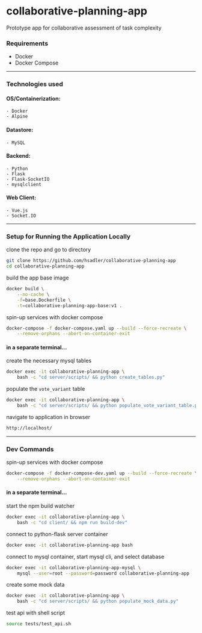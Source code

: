 

# collaborative-planning-app

Prototype app for collaborative assessment of task complexity


### Requirements
- Docker
- Docker Compose


---


### Technologies used

#### OS/Containerization:
	- Docker
	- Alpine

#### Datastore:
	- MySQL

#### Backend:
	- Python
	- Flask
	- Flask-SocketIO
	- mysqlclient

#### Web Client:
	- Vue.js
	- Socket.IO


---


### Setup for Running the Application Locally

clone the repo and go to directory
```sh
git clone https://github.com/hsadler/collaborative-planning-app
cd collaborative-planning-app
```

build the app base image
```sh
docker build \
	--no-cache \
	-f=base.Dockerfile \
	-t=collaborative-planning-app-base:v1 .
```

spin-up services with docker compose
```sh
docker-compose -f docker-compose.yaml up --build --force-recreate \
	--remove-orphans --abort-on-container-exit
```

#### in a separate terminal...

create the necessary mysql tables
```sh
docker exec -it collaborative-planning-app \
	bash -c "cd server/scripts/ && python create_tables.py"
```

populate the `vote_variant` table
```sh
docker exec -it collaborative-planning-app \
	bash -c "cd server/scripts/ && python populate_vote_variant_table.py"
```

navigate to application in browser
```sh
http://localhost/
```


---


### Dev Commands

spin-up services with docker compose
```sh
docker-compose -f docker-compose-dev.yaml up --build --force-recreate \
	--remove-orphans --abort-on-container-exit
```

#### in a separate terminal...

start the npm build watcher
```sh
docker exec -it collaborative-planning-app \
	bash -c "cd client/ && npm run build-dev"
```

connect to python-flask server container
```sh
docker exec -it collaborative-planning-app bash
```

connect to mysql container, start mysql cli, and select database
```sh
docker exec -it collaborative-planning-app-mysql \
	mysql --user=root --password=password collaborative-planning-app
```

create some mock data
```sh
docker exec -it collaborative-planning-app \
	bash -c "cd server/scripts/ && python populate_mock_data.py"
```

test api with shell script
```sh
source tests/test_api.sh
```


